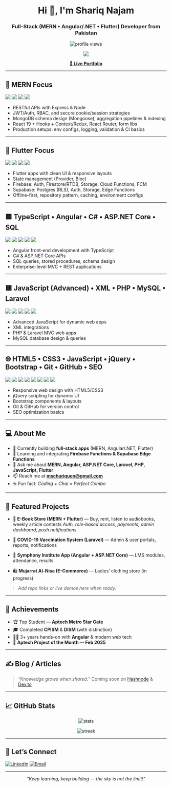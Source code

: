 <!-- Profile Header -->

<h1 align="center">Hi 👋, I'm Shariq Najam</h1>
<h3 align="center">Full-Stack (MERN • Angular/.NET • Flutter) Developer from Pakistan</h3>

<p align="center">
  <img src="https://komarev.com/ghpvc/?username=alnajamulshariq&label=Profile%20views&color=0e75b6&style=flat" alt="profile views"/>
</p>

<p align="center">
  <img src="https://readme-typing-svg.herokuapp.com/?lines=Full-Stack+Developer;MERN+%7C+Angular+%7C+.NET;Flutter+with+Firebase+%26+Supabase;Problem+Solver+%7C+Lifelong+Learner;Exploring+New+Technologies...&center=true&width=650&height=45">
</p>

<p align="center">
  <a href="https://alnajamulshariq.github.io/Shariq-Portfolio/"><b>🔗 Live Portfolio</b></a>
</p>

---

## 🚀 MERN Focus

<p>
  <img src="https://img.shields.io/badge/MongoDB-%234ea94b.svg?style=for-the-badge&logo=mongodb&logoColor=white"/>
  <img src="https://img.shields.io/badge/Express.js-%23404d59.svg?style=for-the-badge&logo=express&logoColor=white"/>
  <img src="https://img.shields.io/badge/React-%2361DAFB.svg?style=for-the-badge&logo=react&logoColor=000"/>
  <img src="https://img.shields.io/badge/Node.js-%23339933.svg?style=for-the-badge&logo=node.js&logoColor=white"/>
</p>

* RESTful APIs with Express & Node
* JWT/Auth, RBAC, and secure cookie/session strategies
* MongoDB schema design (Mongoose), aggregation pipelines & indexing
* React 19 + Hooks + Context/Redux, React Router, form libs
* Production setups: env configs, logging, validation & CI basics

---

## 📱 Flutter Focus

<p>
  <img src="https://img.shields.io/badge/Flutter-%2302569B.svg?style=for-the-badge&logo=flutter&logoColor=white"/>
  <img src="https://img.shields.io/badge/Dart-%230175C2.svg?style=for-the-badge&logo=dart&logoColor=white"/>
  <img src="https://img.shields.io/badge/Firebase-ffca28?style=for-the-badge&logo=firebase&logoColor=000"/>
  <img src="https://img.shields.io/badge/Supabase-3FCF8E?style=for-the-badge&logo=supabase&logoColor=000"/>
</p>

* Flutter apps with clean UI & responsive layouts
* State management (Provider, Bloc)
* Firebase: Auth, Firestore/RTDB, Storage, Cloud Functions, FCM
* Supabase: Postgres (RLS), Auth, Storage, Edge Functions
* Offline-first, repository pattern, caching, environment configs

---

## 🟦 TypeScript • Angular • C# • ASP.NET Core • SQL

<p>
  <img src="https://img.shields.io/badge/TypeScript-%23007ACC.svg?style=for-the-badge&logo=typescript&logoColor=white"/>
  <img src="https://img.shields.io/badge/Angular-%23DD0031.svg?style=for-the-badge&logo=angular&logoColor=white"/>
  <img src="https://img.shields.io/badge/C%23-239120.svg?style=for-the-badge&logo=c-sharp&logoColor=white"/>
  <img src="https://img.shields.io/badge/.NET%20Core-512BD4?style=for-the-badge&logo=dotnet&logoColor=white"/>
  <img src="https://img.shields.io/badge/SQL-336791.svg?style=for-the-badge&logo=postgresql&logoColor=white"/>
</p>

* Angular front-end development with TypeScript
* C# & ASP.NET Core APIs
* SQL queries, stored procedures, schema design
* Enterprise-level MVC + REST applications

---

## 🟨 JavaScript (Advanced) • XML • PHP • MySQL • Laravel

<p>
  <img src="https://img.shields.io/badge/JavaScript-%23323330.svg?style=for-the-badge&logo=javascript&logoColor=F7DF1E"/>
  <img src="https://img.shields.io/badge/XML-8A2BE2.svg?style=for-the-badge&logo=w3c&logoColor=white"/>
  <img src="https://img.shields.io/badge/PHP-777BB4.svg?style=for-the-badge&logo=php&logoColor=white"/>
  <img src="https://img.shields.io/badge/MySQL-4479A1.svg?style=for-the-badge&logo=mysql&logoColor=white"/>
  <img src="https://img.shields.io/badge/Laravel-FF2D20.svg?style=for-the-badge&logo=laravel&logoColor=white"/>
</p>

* Advanced JavaScript for dynamic web apps
* XML integrations
* PHP & Laravel MVC web apps
* MySQL database design & queries

---

## 🌐 HTML5 • CSS3 • JavaScript • jQuery • Bootstrap • Git • GitHub • SEO

<p>
  <img src="https://img.shields.io/badge/HTML5-E34F26?style=for-the-badge&logo=html5&logoColor=white"/>
  <img src="https://img.shields.io/badge/CSS3-1572B6?style=for-the-badge&logo=css3&logoColor=white"/>
  <img src="https://img.shields.io/badge/JavaScript-%23323330.svg?style=for-the-badge&logo=javascript&logoColor=F7DF1E"/>
  <img src="https://img.shields.io/badge/jQuery-0769AD?style=for-the-badge&logo=jquery&logoColor=white"/>
  <img src="https://img.shields.io/badge/Bootstrap-563D7C?style=for-the-badge&logo=bootstrap&logoColor=white"/>
  <img src="https://img.shields.io/badge/Git-F05032?style=for-the-badge&logo=git&logoColor=white"/>
  <img src="https://img.shields.io/badge/GitHub-181717?style=for-the-badge&logo=github&logoColor=white"/>
  <img src="https://img.shields.io/badge/SEO-4285F4?style=for-the-badge&logo=google&logoColor=white"/>
</p>

* Responsive web design with HTML5/CSS3
* jQuery scripting for dynamic UI
* Bootstrap components & layouts
* Git & GitHub for version control
* SEO optimization basics

---

## 💻 About Me

* 🔭 Currently building **full-stack apps** (MERN, Angular/.NET, Flutter)
* 🌱 Learning and integrating **Firebase Functions & Supabase Edge Functions**
* 💬 Ask me about **MERN, Angular, ASP.NET Core, Laravel, PHP, JavaScript, Flutter**
* 📫 Reach me at **[mschariquen@gmail.com](mailto:mschariquen@gmail.com)**
* ☕ Fun fact: *Coding + Chai = Perfect Combo*

---

## 📁 Featured Projects

* 🎯 **E-Book Store (MERN + Flutter)** — Buy, rent, listen to audiobooks, weekly article contests
  *Auth, role-based access, payments, admin dashboard, push notifications*

* 💉 **COVID-19 Vaccination System (Laravel)** — Admin & user portals, reports, notifications

* 🏫 **Symphony Institute App (Angular + ASP.NET Core)** — LMS modules, attendance, results

* 🛍️ **Mujarrat Al-Nisa (E-Commerce)** — Ladies’ clothing store (in progress)

> *Add repo links or live demos here when ready.*

---

## 🏅 Achievements

* 🏆 Top Student — **Aptech Metro Star Gate**
* 🎓 Completed **CPISM** & **DISM** (with distinction)
* 👨‍💻 3+ years hands-on with **Angular** & modern web tech
* 🏅 **Aptech Project of the Month — Feb 2025**

---

## ✍️ Blog / Articles

> *“Knowledge grows when shared.”*
> Coming soon on [Hashnode](https://hashnode.com/) & [Dev.to](https://dev.to/)

---

## 📈 GitHub Stats

<p align="center">
  <img src="https://github-readme-stats.vercel.app/api?username=alnajamulshariq&show_icons=true&theme=tokyonight" alt="stats"/>
</p>

<p align="center">
  <img src="https://streak-stats.demolab.com?user=alnajamulshariq&theme=tokyonight&hide_border=true" alt="streak"/>
</p>

---

## 🤝 Let’s Connect

[![LinkedIn](https://img.shields.io/badge/LinkedIn-blue?style=flat-square\&logo=linkedin\&logoColor=white)](https://linkedin.com/in/scharique-najam)
[![Email](https://img.shields.io/badge/Gmail-D14836?style=flat-square\&logo=gmail\&logoColor=white)](mailto:mschariquen@gmail.com)

---

<p align="center"><i>"Keep learning, keep building — the sky is not the limit!"</i></p>
